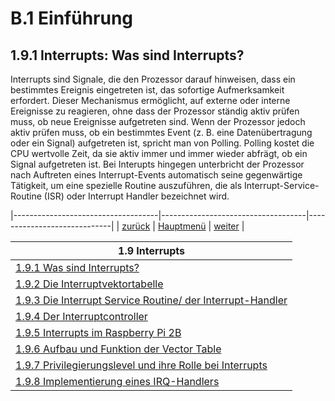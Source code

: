 # B.1 Einführung
## 1.9.1 Interrupts: Was sind Interrupts?

Interrupts sind Signale, die den Prozessor darauf hinweisen, dass ein bestimmtes Ereignis eingetreten ist, das sofortige Aufmerksamkeit erfordert.
Dieser Mechanismus ermöglicht, auf externe oder interne Ereignisse zu reagieren, ohne dass der Prozessor ständig aktiv prüfen muss, ob neue Ereignisse aufgetreten sind. 
Wenn der Prozessor jedoch aktiv prüfen muss, ob ein bestimmtes Event (z. B. eine Datenübertragung oder ein Signal) aufgetreten ist, spricht man von Polling. Polling kostet die CPU wertvolle Zeit, da sie aktiv immer und immer wieder abfrägt, ob ein Signal aufgetreten ist.
Bei Interupts hingegen unterbricht der Prozessor nach Auftreten eines Interrupt-Events automatisch seine gegenwärtige Tätigkeit, um eine spezielle Routine auszuführen, die als Interrupt-Service-Routine (ISR) oder Interrupt Handler bezeichnet wird. 

|------------------------------------|------------------------------------|-----------------------------|
|   [zurück](../UART/k_uart_lsg.md)  |   [Hauptmenü](../ueberblick.md)    |   [weiter](ivektable.md)    |


|**1.9 Interrupts**                                                             |
|-------------------------------------------------------------------------------|
| [1.9.1 Was sind Interrupts?](intintro.md)                                     |
| [1.9.2 Die Interruptvektortabelle](ivektable.md)                              |
| [1.9.3 Die Interrupt Service Routine/ der Interrupt-Handler](ihandler.md)     |
| [1.9.4 Der Interruptcontroller](ictrl.md)                                     |
| [1.9.5 Interrupts im Raspberry Pi 2B](raspiints.md)                           |
| [1.9.6 Aufbau und Funktion der Vector Table](armvekt.md)                      |
| [1.9.7 Privilegierungslevel und ihre Rolle bei Interrupts](privints.md)       |
| [1.9.8 Implementierung eines IRQ-Handlers](implirq.md)                        |
